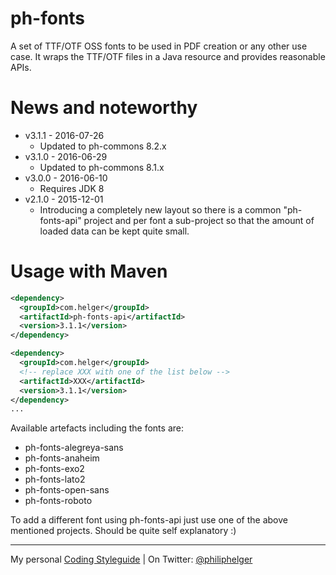 # ph-fonts

A set of TTF/OTF OSS fonts to be used in PDF creation or any other use case.
It wraps the TTF/OTF files in a Java resource and provides reasonable APIs.

# News and noteworthy

  * v3.1.1 - 2016-07-26
    * Updated to ph-commons 8.2.x
  * v3.1.0 - 2016-06-29
    * Updated to ph-commons 8.1.x
  * v3.0.0 - 2016-06-10
    * Requires JDK 8
  * v2.1.0 - 2015-12-01
    * Introducing a completely new layout so there is a common "ph-fonts-api" project and per font a sub-project so that the amount of loaded data can be kept quite small.

# Usage with Maven
```xml
<dependency>
  <groupId>com.helger</groupId>
  <artifactId>ph-fonts-api</artifactId>
  <version>3.1.1</version>
</dependency>

<dependency>
  <groupId>com.helger</groupId>
  <!-- replace XXX with one of the list below --> 
  <artifactId>XXX</artifactId>
  <version>3.1.1</version>
</dependency>
...
```

Available artefacts including the fonts are:
  * ph-fonts-alegreya-sans
  * ph-fonts-anaheim
  * ph-fonts-exo2
  * ph-fonts-lato2
  * ph-fonts-open-sans
  * ph-fonts-roboto

To add a different font using ph-fonts-api just use one of the above mentioned projects.
Should be quite self explanatory :)

---

My personal [Coding Styleguide](https://github.com/phax/meta/blob/master/CodeingStyleguide.md) |
On Twitter: <a href="https://twitter.com/philiphelger">@philiphelger</a>
